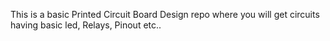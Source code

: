 This is a basic Printed Circuit Board Design repo where you will get circuits having basic led, Relays, Pinout etc..
